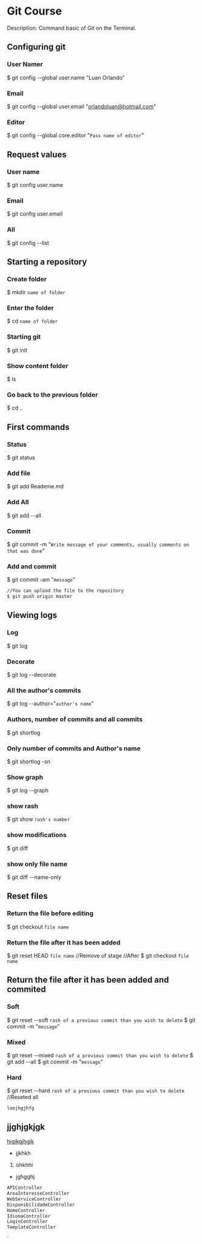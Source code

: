 # Git Course
Description: Command basic of Git on the Terminal.

 Configuring git 
 ----
### User Namer
$ git config --global user.name "Luan Orlando"

### Email
$ git config --global user.email "orlandoluan@hotmail.com"

### Editor
$ git config --global core.editor "`Pass name of editor`"

Request values
---
### User name
$ git config user.name

### Email
$ git config user.email

### All
$ git config --list

Starting a repository
----
### Create folder
$ mkdir `name of folder`

### Enter the folder
$ cd `name of folder`

### Starting git
$ git init

### Show content folder
$ ls

### Go back to the previous folder
$ cd ..

First commands
---
### Status
$ git status

### Add file
$ git add Reademe.md

### Add All
$ git add --all

### Commit
$ git commit -m "`Write message of your comments, usually comments on that was done`"

### Add and commit
$ git commit -am "`message`"

```sh
//You can upload the file to the repository
$ git push origin master
```

Viewing logs
---
### Log
$ git log

### Decorate
$ git log --decorate

### All the author's commits 
$ git log --author="`author's name`"

### Authors, number of commits and all commits
$ git shortlog

### Only number of commits and Author's name
$ git shortlog -sn

### Show graph
$ git log --graph

### show rash
$ git show `rash's number`

### show modifications
$ git diff

### show only file name
$ git diff --name-only

Reset files
---
### Return the file before editing
$ git checkout `file name`

### Return the file after it has been added
$ git reset HEAD `file name` //Remove of stage
//After
$ git checkout `file name`

## Return the file after it has been added and commited
### Soft
$ git reset --soft `rash of a previous commit than you wish to delete`
$ git commit -m "`message`"
### Mixed
$ git reset --mixed `rash of a previous commit than you wish to delete`
$ git add --all
$ git commit -m "`message`"
### Hard
$ git reset --hard `rash of a previous commit than you wish to delete`
//Reseted all


`loojhgjhfg`

jjghjgkjgk
---

[hjgjkgjhgjk](http://hgjgjgj)

- jjkhkh
1. ohkhhi

* jghgghj

```sh
APIController
AreaInteresseController
WebServiceController
DisponibilidadeController
HomeController
IdiomaController
LoginController
TemplateController
```



`

